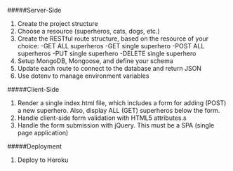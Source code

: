 #####Server-Side

1. Create the project structure
2. Choose a resource (superheros, cats, dogs, etc.)
3. Create the RESTful route structure, based on the resource of your choice:
-GET ALL superheros
-GET single superhero
-POST ALL superheros
-PUT single superhero
-DELETE single superhero
4. Setup MongoDB, Mongoose, and define your schema
5. Update each route to connect to the database and return JSON
6. Use dotenv to manage environment variables


#####Client-Side

1. Render a single index.html file, which includes a form for adding (POST) a new superhero. Also, display ALL (GET) superheros below the form.
2. Handle client-side form validation with HTML5 attributes.s
3. Handle the form submission with jQuery. This must be a SPA (single page application)


#####Deployment
1. Deploy to Heroku
